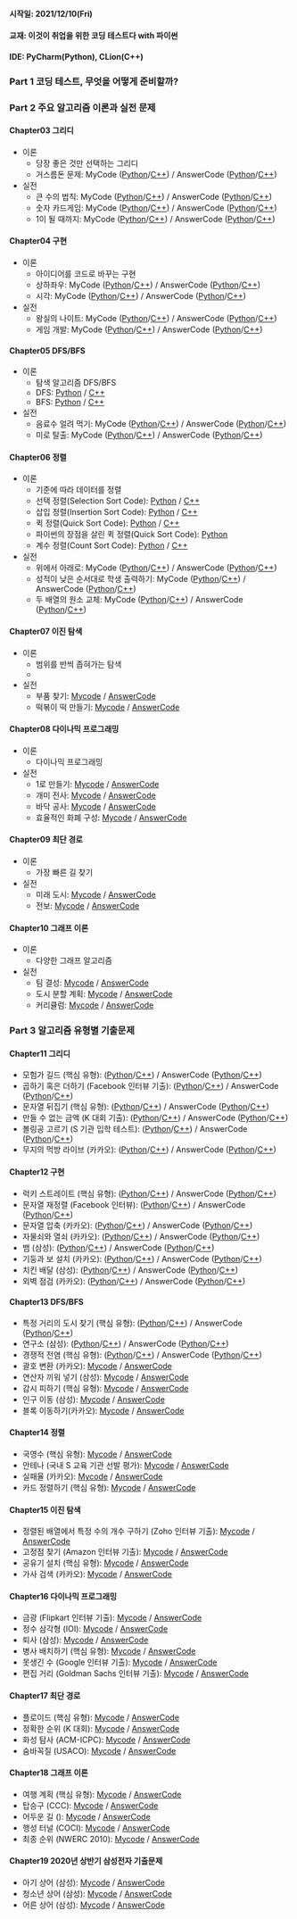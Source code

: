 #### 시작일: 2021/12/10(Fri)
#### 교재: 이것이 취업을 위한 코딩 테스트다 with 파이썬
#### IDE: PyCharm(Python), CLion(C++)

### Part 1 코딩 테스트, 무엇을 어떻게 준비할까?

### Part 2 주요 알고리즘 이론과 실전 문제

#### Chapter03 그리디

- 이론 
  - 당장 좋은 것만 선택하는 그리디
  - 거스름돈 문제: MyCode ([Python](/part02/ch03/1.py)/[C++](/part02/ch03/1.cpp)) / AnswerCode ([Python](/AnswerCode/Ch03/1.py)/[C++](/AnswerCode/Ch03/1.cpp))
- 실전
  - 큰 수의 법칙: MyCode ([Python](/part02/ch03/2.py)/[C++](/part02/ch03/2.cpp)) / AnswerCode ([Python](/AnswerCode/Ch03/2.py)/[C++](/AnswerCode/Ch03/2.cpp))
  - 숫자 카드게임: MyCode ([Python](/part02/ch03/3.py)/[C++](/part02/ch03/3.cpp)) / AnswerCode ([Python](/AnswerCode/Ch03/3.py)/[C++](/AnswerCode/Ch03/3.cpp))
  - 1이 될 때까지: MyCode ([Python](/part02/ch03/4.py)/[C++](/part02/ch03/4.cpp)) / AnswerCode ([Python](/AnswerCode/Ch03/4.py)/[C++](/AnswerCode/Ch03/4.cpp))

#### Chapter04 구현

- 이론
  - 아이디어를 코드로 바꾸는 구현
  - 상하좌우: MyCode ([Python](/part02/ch04/1.py)/[C++](/part02/ch04/1.cpp)) / AnswerCode ([Python](/AnswerCode/Ch04/1.py)/[C++](/AnswerCode/Ch04/1.cpp))
  - 시각: MyCode ([Python](/part02/ch04/2.py)/[C++](/part02/ch04/2.cpp)) / AnswerCode ([Python](/AnswerCode/Ch04/2.py)/[C++](/AnswerCode/Ch04/2.cpp))
- 실전
  - 왕실의 나이트: MyCode ([Python](/part02/ch04/3.py)/[C++](/part02/ch04/3.cpp)) / AnswerCode ([Python](/AnswerCode/Ch04/3.py)/[C++](/AnswerCode/Ch04/3.cpp))
  - 게임 개발: MyCode ([Python](/part02/ch04/4.py)/[C++](/part02/ch04/4.cpp)) / AnswerCode ([Python](/AnswerCode/Ch04/4.py)/[C++](/AnswerCode/Ch04/4.cpp))

#### Chapter05 DFS/BFS

- 이론
  - 탐색 알고리즘 DFS/BFS 
  - DFS: [Python](/AnswerCode/Ch05/DFS.py) / [C++](/AnswerCode/Ch05/dfs.cpp)
  - BFS: [Python](/AnswerCode/Ch05/BFS.py) / [C++](/AnswerCode/Ch05/bfs.cpp)
- 실전
  - 음료수 얼려 먹기: MyCode ([Python](/part02/ch05/1.py)/[C++](/part02/ch05/1.cpp)) / AnswerCode ([Python](/AnswerCode/Ch05/1.py)/[C++](/AnswerCode/Ch05/1.cpp))
  - 미로 탈출: MyCode ([Python](/part02/ch05/2.py)/[C++](/part02/ch05/2.cpp)) / AnswerCode ([Python](/AnswerCode/Ch05/2.py)/[C++](/AnswerCode/Ch05/2.cpp))

#### Chapter06 정렬

- 이론
  - 기준에 따라 데이터를 정렬
  - 선택 정렬(Selection Sort Code): [Python](/AnswerCode/Ch06/selection.py) / [C++](/AnswerCode/Ch06/selection.cpp)
  - 삽입 정렬(Insertion Sort Code): [Python](/AnswerCode/Ch06/insertion.py) / [C++](/AnswerCode/Ch06/insertion.cpp)
  - 퀵 정렬(Quick Sort Code): [Python](/AnswerCode/Ch06/quick.py) / [C++](/AnswerCode/Ch06/quick.cpp)
  - 파이썬의 장점을 살린 퀵 정렬(Quick Sort Code): [Python]()
  - 계수 정렬(Count Sort Code): [Python](/AnswerCode/Ch06/count.py) / [C++](/AnswerCode/Ch06/count.cpp)
- 실전
  - 위에서 아래로: MyCode ([Python](/part02/ch06/1.py)/[C++](/part02/ch06/1.cpp)) / AnswerCode ([Python](/AnswerCode/Ch06/1.py)/[C++](/AnswerCode/Ch06/1.cpp))
  - 성적이 낮은 순서대로 학생 출력하기: MyCode ([Python](/part02/ch06/2.py)/[C++](#)) / AnswerCode ([Python](/AnswerCode/Ch06/2.py)/[C++](#))
  - 두 배열의 원소 교체: MyCode ([Python](/part02/ch06/3.py)/[C++](/part02/ch06/3.cpp)) / AnswerCode ([Python](/AnswerCode/Ch06/3.py)/[C++](/AnswerCode/Ch06/3.cpp))

#### Chapter07 이진 탐색

- 이론
  - 범위를 반씩 좁혀가는 탐색
  - 
- 실전
  - 부품 찾기: [Mycode](https://github.com/Chaos0103/CodingTest_Python/blob/bb1960d64cef345e12d684e6cf110d830cfe4177/Part02%20%EC%A3%BC%EC%9A%94%20%EC%95%8C%EA%B3%A0%EB%A6%AC%EC%A6%98%20%EC%9D%B4%EB%A1%A0%EA%B3%BC%20%EC%8B%A4%EC%A0%84%20%EB%AC%B8%EC%A0%9C/Chapter07%20%EC%9D%B4%EC%A7%84%20%ED%83%90%EC%83%89/%EB%B6%80%ED%92%88%20%EC%B0%BE%EA%B8%B0.py) / [AnswerCode](/AnswerCode/Ch07/1.py)
  - 떡볶이 떡 만들기: [Mycode](https://github.com/Chaos0103/CodingTest_Python/blob/bb1960d64cef345e12d684e6cf110d830cfe4177/Part02%20%EC%A3%BC%EC%9A%94%20%EC%95%8C%EA%B3%A0%EB%A6%AC%EC%A6%98%20%EC%9D%B4%EB%A1%A0%EA%B3%BC%20%EC%8B%A4%EC%A0%84%20%EB%AC%B8%EC%A0%9C/Chapter07%20%EC%9D%B4%EC%A7%84%20%ED%83%90%EC%83%89/%EB%96%A1%EB%B3%B6%EC%9D%B4%20%EB%96%A1%20%EB%A7%8C%EB%93%A4%EA%B8%B0.py) / [AnswerCode](/AnswerCode/Ch07/2.py)

#### Chapter08 다이나믹 프로그래밍

- 이론
  - 다이나믹 프로그래밍
- 실전
  - 1로 만들기: [Mycode](https://github.com/Chaos0103/CodingTest_Python/blob/3b4f3ee27592604f2b24774362200ba3d06b5c3f/Part02%20%EC%A3%BC%EC%9A%94%20%EC%95%8C%EA%B3%A0%EB%A6%AC%EC%A6%98%20%EC%9D%B4%EB%A1%A0%EA%B3%BC%20%EC%8B%A4%EC%A0%84%20%EB%AC%B8%EC%A0%9C/Chapter08%20%EB%8B%A4%EC%9D%B4%EB%82%98%EB%AF%B9%20%ED%94%84%EB%A1%9C%EA%B7%B8%EB%9E%98%EB%B0%8D/1%EB%A1%9C%20%EB%A7%8C%EB%93%A4%EA%B8%B0.py) / [AnswerCode](/AnswerCode/Ch08/1.py)
  - 개미 전사: [Mycode](https://github.com/Chaos0103/CodingTest_Python/blob/3b4f3ee27592604f2b24774362200ba3d06b5c3f/Part02%20%EC%A3%BC%EC%9A%94%20%EC%95%8C%EA%B3%A0%EB%A6%AC%EC%A6%98%20%EC%9D%B4%EB%A1%A0%EA%B3%BC%20%EC%8B%A4%EC%A0%84%20%EB%AC%B8%EC%A0%9C/Chapter08%20%EB%8B%A4%EC%9D%B4%EB%82%98%EB%AF%B9%20%ED%94%84%EB%A1%9C%EA%B7%B8%EB%9E%98%EB%B0%8D/%EA%B0%9C%EB%AF%B8%20%EC%A0%84%EC%82%AC.py) / [AnswerCode](/AnswerCode/Ch08/2.py)
  - 바닥 공사: [Mycode](https://github.com/Chaos0103/CodingTest_Python/blob/3b4f3ee27592604f2b24774362200ba3d06b5c3f/Part02%20%EC%A3%BC%EC%9A%94%20%EC%95%8C%EA%B3%A0%EB%A6%AC%EC%A6%98%20%EC%9D%B4%EB%A1%A0%EA%B3%BC%20%EC%8B%A4%EC%A0%84%20%EB%AC%B8%EC%A0%9C/Chapter08%20%EB%8B%A4%EC%9D%B4%EB%82%98%EB%AF%B9%20%ED%94%84%EB%A1%9C%EA%B7%B8%EB%9E%98%EB%B0%8D/%EB%B0%94%EB%8B%A5%20%EA%B3%B5%EC%82%AC.py) / [AnswerCode](/AnswerCode/Ch08/3.py)
  - 효율적인 화폐 구성: [Mycode](https://github.com/Chaos0103/CodingTest_Python/blob/3b4f3ee27592604f2b24774362200ba3d06b5c3f/Part02%20%EC%A3%BC%EC%9A%94%20%EC%95%8C%EA%B3%A0%EB%A6%AC%EC%A6%98%20%EC%9D%B4%EB%A1%A0%EA%B3%BC%20%EC%8B%A4%EC%A0%84%20%EB%AC%B8%EC%A0%9C/Chapter08%20%EB%8B%A4%EC%9D%B4%EB%82%98%EB%AF%B9%20%ED%94%84%EB%A1%9C%EA%B7%B8%EB%9E%98%EB%B0%8D/%ED%9A%A8%EC%9C%A8%EC%A0%81%EC%9D%B8%20%ED%99%94%ED%8F%90%20%EA%B5%AC%EC%84%B1.py) / [AnswerCode](/AnswerCode/Ch08/4.py)

#### Chapter09 최단 경로

- 이론
  - 가장 빠른 길 찾기 
- 실전
  - 미래 도시: [Mycode](https://github.com/Chaos0103/CodingTest_Python/blob/3b4f3ee27592604f2b24774362200ba3d06b5c3f/Part02%20%EC%A3%BC%EC%9A%94%20%EC%95%8C%EA%B3%A0%EB%A6%AC%EC%A6%98%20%EC%9D%B4%EB%A1%A0%EA%B3%BC%20%EC%8B%A4%EC%A0%84%20%EB%AC%B8%EC%A0%9C/Chapter09%20%EC%B5%9C%EB%8B%A8%20%EA%B2%BD%EB%A1%9C/%EB%AF%B8%EB%9E%98%20%EB%8F%84%EC%8B%9C.py) / [AnswerCode](/AnswerCode/Ch09/1.py)
  - 전보: [Mycode](https://github.com/Chaos0103/CodingTest_Python/blob/3b4f3ee27592604f2b24774362200ba3d06b5c3f/Part02%20%EC%A3%BC%EC%9A%94%20%EC%95%8C%EA%B3%A0%EB%A6%AC%EC%A6%98%20%EC%9D%B4%EB%A1%A0%EA%B3%BC%20%EC%8B%A4%EC%A0%84%20%EB%AC%B8%EC%A0%9C/Chapter09%20%EC%B5%9C%EB%8B%A8%20%EA%B2%BD%EB%A1%9C/%EC%A0%84%EB%B3%B4.py) / [AnswerCode](/AnswerCode/Ch09/2.py)

#### Chapter10 그래프 이론

- 이론
  - 다양한 그래프 알고리즘
- 실전
  - 팀 결성: [Mycode]() / [AnswerCode](/AnswerCode/Ch10/1.py)
  - 도시 분할 계획: [Mycode]() / [AnswerCode]()
  - 커리큘럼: [Mycode]() / [AnswerCode]()
  


### Part 3 알고리즘 유형별 기출문제

#### Chapter11 그리디

- 모험가 길드 (핵심 유형): ([Python](/part03/ch11/Q01.py)/[C++](/part03/ch11/Q01.cpp)) / AnswerCode ([Python](/AnswerCode/Ch11/Q01.py)/[C++](/AnswerCode/Ch11/Q01.cpp))
- 곱하기 혹은 더하기 (Facebook 인터뷰 기출): ([Python](/part03/ch11/Q02.py)/[C++](/part03/ch11/Q02.cpp)) / AnswerCode ([Python](/AnswerCode/Ch11/Q02.py)/[C++](/AnswerCode/Ch11/Q02.cpp))
- 문자열 뒤집기 (핵심 유형): ([Python](/part03/ch11/Q03.py)/[C++](/part03/ch11/Q03.cpp)) / AnswerCode ([Python](/AnswerCode/Ch11/Q03.py)/[C++](/AnswerCode/Ch11/Q03.cpp))
- 만들 수 없는 금액 (K 대회 기출): ([Python](/part03/ch11/Q04.py)/[C++](/part03/ch11/Q04.cpp)) / AnswerCode ([Python](/AnswerCode/Ch11/Q04.py)/[C++](/AnswerCode/Ch11/Q04.cpp))
- 볼링공 고르기 (S 기관 입학 테스트): ([Python](/part03/ch11/Q05.py)/[C++](/part03/ch11/Q05.cpp)) / AnswerCode ([Python](/AnswerCode/Ch11/Q05.py)/[C++](/AnswerCode/Ch11/Q05.cpp))
- 무지의 먹방 라이브 (카카오): ([Python](/part03/ch11/Q06.py)/[C++](/part03/ch11/Q06.cpp)) / AnswerCode ([Python](/AnswerCode/Ch11/Q06.py)/[C++](/AnswerCode/Ch11/Q06.cpp))

#### Chapter12 구현

- 럭키 스트레이트 (핵심 유형): ([Python](/part03/ch12/Q07.py)/[C++](/part03/ch12/Q07.cpp)) / AnswerCode ([Python](/AnswerCode/Ch12/Q07.py)/[C++](/AnswerCode/Ch12/Q07.cpp))
- 문자열 재정렬 (Facebook 인터뷰): ([Python](/part03/ch12/Q08.py)/[C++](/part03/ch12/Q08.cpp)) / AnswerCode ([Python](/AnswerCode/Ch12/Q08.py)/[C++](/AnswerCode/Ch12/Q08.cpp))
- 문자열 압축 (카카오): ([Python](/part03/ch12/Q09.py)/[C++](/part03/ch12/Q09.cpp)) / AnswerCode ([Python](/AnswerCode/Ch12/Q09.py)/[C++](/AnswerCode/Ch12/Q09.cpp))
- 자물쇠와 열쇠 (카카오): ([Python](/part03/ch12/Q10.py)/[C++](/part03/ch12/Q10.cpp)) / AnswerCode ([Python](/AnswerCode/Ch12/Q10.py)/[C++](/AnswerCode/Ch12/Q10.cpp))
- 뱀 (삼성): ([Python](/part03/ch12/Q11.py)/[C++](/part03/ch12/Q11.cpp)) / AnswerCode ([Python](/AnswerCode/Ch12/Q11.py)/[C++](/AnswerCode/Ch12/Q11.cpp))
- 기둥과 보 설치 (카카오): ([Python](/part03/ch12/Q12.py)/[C++](/part03/ch12/Q12.cpp)) / AnswerCode ([Python](/AnswerCode/Ch12/Q12.py)/[C++](/AnswerCode/Ch12/Q12.cpp))
- 치킨 배달 (삼성): ([Python](/part03/ch12/Q13.py)/[C++](/part03/ch12/Q13.cpp)) / AnswerCode ([Python](/AnswerCode/Ch12/Q13.py)/[C++](/AnswerCode/Ch12/Q13.cpp))
- 외벽 점검 (카카오): ([Python](/part03/ch12/Q14.py)/[C++](/part03/ch12/Q14.cpp)) / AnswerCode ([Python](/AnswerCode/Ch12/Q14.py)/[C++](/AnswerCode/Ch12/Q14.cpp))

#### Chapter13 DFS/BFS

- 특정 거리의 도시 찾기 (핵심 유형): ([Python](/part03/ch13/Q15.py)/[C++](/part03/ch13/Q15.cpp)) / AnswerCode ([Python](/AnswerCode/Ch13/Q15.py)/[C++](/AnswerCode/Ch13/Q15.cpp))
- 연구소 (삼성): ([Python](/part03/ch13/Q16.py)/[C++](/part03/ch13/Q16.cpp)) / AnswerCode ([Python](/AnswerCode/Ch13/Q16.py)/[C++](/AnswerCode/Ch13/Q16.cpp))
- 경쟁적 전염 (핵심 유형): ([Python](/part03/ch13/Q17.py)/[C++](/part03/ch13/Q17.cpp)) / AnswerCode ([Python](/AnswerCode/Ch13/Q17.py)/[C++](/AnswerCode/Ch13/Q17.cpp))
- 괄호 변환 (카카오): [Mycode](https://github.com/Chaos0103/CodingTest_Python/blob/c2873f8e850472340af11efe0ff5447a89e6c302/Part03%20%EC%95%8C%EA%B3%A0%EB%A6%AC%EC%A6%98%20%EC%9C%A0%ED%98%95%EB%B3%84%20%EA%B8%B0%EC%B6%9C%EB%AC%B8%EC%A0%9C/Chapter13%20DFS_BFS%20%EB%AC%B8%EC%A0%9C/Q18%20%EA%B4%84%ED%98%B8%20%EB%B3%80%ED%99%98.py) / [AnswerCode](/AnswerCode/Ch13/Q18.py)
- 연산자 끼워 넣기 (삼성): [Mycode](https://github.com/Chaos0103/CodingTest_Python/blob/c2873f8e850472340af11efe0ff5447a89e6c302/Part03%20%EC%95%8C%EA%B3%A0%EB%A6%AC%EC%A6%98%20%EC%9C%A0%ED%98%95%EB%B3%84%20%EA%B8%B0%EC%B6%9C%EB%AC%B8%EC%A0%9C/Chapter13%20DFS_BFS%20%EB%AC%B8%EC%A0%9C/Q19%20%EC%97%B0%EC%82%B0%EC%9E%90%20%EB%81%BC%EC%9B%8C%20%EB%84%A3%EA%B8%B0.py) / [AnswerCode](/AnswerCode/Ch13/Q19.py)
- 감시 피하기 (핵심 유형): [Mycode](https://github.com/Chaos0103/CodingTest_Python/blob/c2873f8e850472340af11efe0ff5447a89e6c302/Part03%20%EC%95%8C%EA%B3%A0%EB%A6%AC%EC%A6%98%20%EC%9C%A0%ED%98%95%EB%B3%84%20%EA%B8%B0%EC%B6%9C%EB%AC%B8%EC%A0%9C/Chapter13%20DFS_BFS%20%EB%AC%B8%EC%A0%9C/Q20%20%EA%B0%90%EC%8B%9C%20%ED%94%BC%ED%95%98%EA%B8%B0.py) / [AnswerCode](/AnswerCode/Ch13/Q20.py)
- 인구 이동 (삼성): [Mycode](https://github.com/Chaos0103/CodingTest_Python/blob/c2873f8e850472340af11efe0ff5447a89e6c302/Part03%20%EC%95%8C%EA%B3%A0%EB%A6%AC%EC%A6%98%20%EC%9C%A0%ED%98%95%EB%B3%84%20%EA%B8%B0%EC%B6%9C%EB%AC%B8%EC%A0%9C/Chapter13%20DFS_BFS%20%EB%AC%B8%EC%A0%9C/Q21%20%EC%9D%B8%EA%B5%AC%20%EC%9D%B4%EB%8F%99.py) / [AnswerCode](/AnswerCode/Ch13/Q21.py)
- 블록 이동하기(카카오): [Mycode](https://github.com/Chaos0103/CodingTest_Python/blob/c2873f8e850472340af11efe0ff5447a89e6c302/Part03%20%EC%95%8C%EA%B3%A0%EB%A6%AC%EC%A6%98%20%EC%9C%A0%ED%98%95%EB%B3%84%20%EA%B8%B0%EC%B6%9C%EB%AC%B8%EC%A0%9C/Chapter13%20DFS_BFS%20%EB%AC%B8%EC%A0%9C/Q22%20%EB%B8%94%EB%A1%9D%20%EC%9D%B4%EB%8F%99%ED%95%98%EA%B8%B0.py) / [AnswerCode](/AnswerCode/Ch13/Q22.py)

#### Chapter14 정렬

- 국영수 (핵심 유형): [Mycode](https://github.com/Chaos0103/CodingTest_Python/blob/7c919183946da5188c773270041a3b4bff98e536/Part03%20%EC%95%8C%EA%B3%A0%EB%A6%AC%EC%A6%98%20%EC%9C%A0%ED%98%95%EB%B3%84%20%EA%B8%B0%EC%B6%9C%EB%AC%B8%EC%A0%9C/Chapter14%20%EC%A0%95%EB%A0%AC%20%EB%AC%B8%EC%A0%9C/Q23%20%EA%B5%AD%EC%98%81%EC%88%98.py) / [AnswerCode](/AnswerCode/Ch14/Q23.py)
- 안테나 (국내 S 교육 기관 선발 평가): [Mycode](https://github.com/Chaos0103/CodingTest_Python/blob/7c919183946da5188c773270041a3b4bff98e536/Part03%20%EC%95%8C%EA%B3%A0%EB%A6%AC%EC%A6%98%20%EC%9C%A0%ED%98%95%EB%B3%84%20%EA%B8%B0%EC%B6%9C%EB%AC%B8%EC%A0%9C/Chapter14%20%EC%A0%95%EB%A0%AC%20%EB%AC%B8%EC%A0%9C/Q24%20%EC%95%88%ED%85%8C%EB%82%98.py) / [AnswerCode](/AnswerCode/Ch14/Q24.py)
- 실패율 (카카오): [Mycode](https://github.com/Chaos0103/CodingTest_Python/blob/7c919183946da5188c773270041a3b4bff98e536/Part03%20%EC%95%8C%EA%B3%A0%EB%A6%AC%EC%A6%98%20%EC%9C%A0%ED%98%95%EB%B3%84%20%EA%B8%B0%EC%B6%9C%EB%AC%B8%EC%A0%9C/Chapter14%20%EC%A0%95%EB%A0%AC%20%EB%AC%B8%EC%A0%9C/Q25%20%EC%8B%A4%ED%8C%A8%EC%9C%A8.py) / [AnswerCode](/AnswerCode/Ch14/Q25.py)
- 카드 정렬하기 (핵심 유형): [Mycode](https://github.com/Chaos0103/CodingTest_Python/blob/7c919183946da5188c773270041a3b4bff98e536/Part03%20%EC%95%8C%EA%B3%A0%EB%A6%AC%EC%A6%98%20%EC%9C%A0%ED%98%95%EB%B3%84%20%EA%B8%B0%EC%B6%9C%EB%AC%B8%EC%A0%9C/Chapter14%20%EC%A0%95%EB%A0%AC%20%EB%AC%B8%EC%A0%9C/Q26%20%EC%B9%B4%EB%93%9C%20%EC%A0%95%EB%A0%AC%ED%95%98%EA%B8%B0.py) / [AnswerCode](/AnswerCode/Ch14/Q26.py)

#### Chapter15 이진 탐색

- 정렬된 배열에서 특정 수의 개수 구하기 (Zoho 인터뷰 기출): [Mycode](https://github.com/Chaos0103/CodingTest_Python/blob/e34db4ab794adb54072c6c94901b1ab4fa9684f0/Part03%20%EC%95%8C%EA%B3%A0%EB%A6%AC%EC%A6%98%20%EC%9C%A0%ED%98%95%EB%B3%84%20%EA%B8%B0%EC%B6%9C%EB%AC%B8%EC%A0%9C/Chapter15%20%EC%9D%B4%EC%A7%84%20%ED%83%90%EC%83%89%20%EB%AC%B8%EC%A0%9C/Q27%20%EC%A0%95%EB%A0%AC%EB%90%9C%20%EB%B0%B0%EC%97%B4%EC%97%90%EC%84%9C%20%ED%8A%B9%EC%A0%95%20%EC%88%98%EC%9D%98%20%EA%B0%9C%EC%88%98%20%EA%B5%AC%ED%95%98%EA%B8%B0.py) / [AnswerCode](/AnswerCode/Ch15/Q27.py)
- 고정점 찾기 (Amazon 인터뷰 기출): [Mycode](https://github.com/Chaos0103/CodingTest_Python/blob/e34db4ab794adb54072c6c94901b1ab4fa9684f0/Part03%20%EC%95%8C%EA%B3%A0%EB%A6%AC%EC%A6%98%20%EC%9C%A0%ED%98%95%EB%B3%84%20%EA%B8%B0%EC%B6%9C%EB%AC%B8%EC%A0%9C/Chapter15%20%EC%9D%B4%EC%A7%84%20%ED%83%90%EC%83%89%20%EB%AC%B8%EC%A0%9C/Q28%20%EA%B3%A0%EC%A0%95%EC%A0%90%20%EC%B0%BE%EA%B8%B0.py) / [AnswerCode](/AnswerCode/Ch15/Q28.py)
- 공유기 설치 (핵심 유형): [Mycode]() / [AnswerCode](/AnswerCode/Ch15/Q29.py)
- 가사 검색 (카카오): [Mycode]() / [AnswerCode](/AnswerCode/Ch15/Q30.py)

#### Chapter16 다이나믹 프로그래밍

- 금광 (Flipkart 인터뷰 기출): [Mycode]() / [AnswerCode](/AnswerCode/Ch16/Q31.py)
- 정수 삼각형 (IOI): [Mycode]() / [AnswerCode](/AnswerCode/Ch16/Q32.py)
- 퇴사 (삼성): [Mycode]() / [AnswerCode](/AnswerCode/Ch16/Q33.py)
- 병사 배치하기 (핵심 유형): [Mycode]() / [AnswerCode](/AnswerCode/Ch16/Q34.py)
- 못생긴 수 (Google 인터뷰 기출): [Mycode]() / [AnswerCode](/AnswerCode/Ch16/Q35.py)
- 편집 거리 (Goldman Sachs 인터뷰 기출): [Mycode]() / [AnswerCode](/AnswerCode/Ch16/Q36.py)

#### Chapter17 최단 경로

- 플로이드 (핵심 유형): [Mycode]() / [AnswerCode](/AnswerCode/Ch17/Q37.py)
- 정확한 순위 (K 대회): [Mycode]() / [AnswerCode](/AnswerCode/Ch17/Q38.py)
- 화성 탐사 (ACM-ICPC): [Mycode]() / [AnswerCode](/AnswerCode/Ch17/Q39.py)
- 숨바꼭질 (USACO): [Mycode]() / [AnswerCode](/AnswerCode/Ch17/Q40.py)

#### Chapter18 그래프 이론

- 여행 계획 (핵심 유형): [Mycode]() / [AnswerCode](/AnswerCode/Ch18/Q41.py)
- 탑승구 (CCC): [Mycode]() / [AnswerCode](/AnswerCode/Ch18/Q42.py)
- 어두운 길 (): [Mycode]() / [AnswerCode](/AnswerCode/Ch18/Q43.py)
- 행성 터널 (COCI): [Mycode]() / [AnswerCode](/AnswerCode/Ch18/Q44.py)
- 최종 순위 (NWERC 2010): [Mycode]() / [AnswerCode](/AnswerCode/Ch18/Q45.py)

#### Chapter19 2020년 상반기 삼성전자 기출문제

- 아기 상어 (삼성): [Mycode]() / [AnswerCode](/AnswerCode/Ch19/Q46.py)
- 청소년 상어 (삼성): [Mycode]() / [AnswerCode](/AnswerCode/Ch19/Q47.py)
- 어른 상어 (삼성): [Mycode]() / [AnswerCode](/AnswerCode/Ch19/Q48.py)
